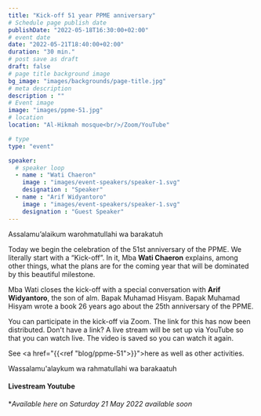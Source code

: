 ```yaml
---
title: "Kick-off 51 year PPME anniversary"
# Schedule page publish date
publishDate: "2022-05-18T16:30:00+02:00"
# event date
date: "2022-05-21T18:40:00+02:00"
duration: "30 min."
# post save as draft
draft: false
# page title background image
bg_image: "images/backgrounds/page-title.jpg"
# meta description
description : ""
# Event image
image: "images/ppme-51.jpg"
# location
location: "Al-Hikmah mosque<br/>/Zoom/YouTube"

# type
type: "event"

speaker:
  # speaker loop
  - name : "Wati Chaeron"
    image : "images/event-speakers/speaker-1.svg"
    designation : "Speaker"
  - name : "Arif Widyantoro"
    image : "images/event-speakers/speaker-1.svg"
    designation : "Guest Speaker"
---
```


Assalamu’alaikum warohmatullahi wa barakatuh

Today we begin the celebration of the 51st anniversary of the PPME. We literally start with a “Kick-off”. In it, Mba **Wati Chaeron** explains, among other things, what the plans are for the coming year that will be dominated by this beautiful milestone.

Mba Wati closes the kick-off with a special conversation with **Arif Widyantoro**, the son of alm. Bapak Muhamad Hisyam. Bapak Muhamad Hisyam wrote a book 26 years ago about the 25th anniversary of the PPME.

You can participate in the kick-off via Zoom. The link for this has now been distributed. Don't have a link? A live stream will be set up via YouTube so that you can watch live. The video is saved so you can watch it again.

See <a href="{{<ref "blog/ppme-51">}}">here</a> as well as other activities.

Wassalamu'alaykum wa rahmatullahi wa barakaatuh


#### Livestream Youtube
**Available here on Saturday 21 May 2022 available soon*
<!--
{{< youtube id="8WgIaeF7" title="Kickoff 51 jaar PPME" >}}
-->

